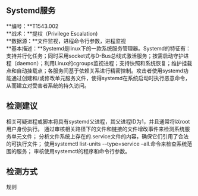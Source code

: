 ## Systemd服务  
**编号：**T1543.002  
**战术：**提权（Privilege Escalation)  
**数据源：**文件监视，进程命令行参数，进程监视  
**基本描述：**Systemd是linux下的一款系统服务管理器。Systemd的特征有：支持并行化任务；同时采用socket式与D-Bus总线式激活服务；按需启动守护进程（daemon）；利用Linux的cgroups监视进程；支持快照和系统恢复；维护挂载点和自动挂载点；各服务间基于依赖关系进行精密控制。攻击者使用systemd功能通过创建和/或修改单元服务文件，使得systemd在系统启动时执行恶意命令，从而建立对受害者系统的持久访问。  
## 检测建议  
相关可疑进程或脚本将具有systemd父进程，其父进程ID为1，并且通常将以root用户身份执行。
通过审核相关路径下的文件和链接的文件增改事件来检测系统服务单元文件；
分析文件系统上存在的.service文件的内容，确保它们引用了合法的可执行文件；
使用systemctl list-units -–type=service –all.命令来检查系统范围的服务；
审核使用systemctl的程序和命令行参数。  
## 检测方式  
规则